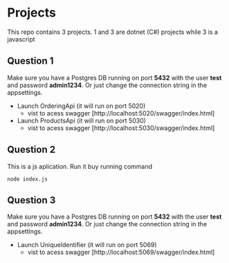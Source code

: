 # Projects
This repo contains 3 projects. 1 and 3 are dotnet (C#) projects while 3 is a javascript

## Question 1
Make sure you have a Postgres DB running on port <b>5432</b> with the user <b>test</b> and password <b>admin1234</b>.
Or just change the connection string in the appsettings.

- Launch OrderingApi (it will run on port 5020)
    - vist to acess swagger [http://localhost:5020/swagger/index.html]
- Launch ProductsApi (it will run on port 5030)
    - vist to acess swagger [http://localhost:5030/swagger/index.html]

## Question 2
This is a js aplication. Run it buy running  command

``node index.js``

## Question 3
Make sure you have a Postgres DB running on port <b>5432</b> with the user <b>test</b> and password <b>admin1234</b>.
Or just change the connection string in the appsettings.

- Launch UniqueIdentifier (it will run on port 5069)
    - vist to acess swagger [http://localhost:5069/swagger/index.html]